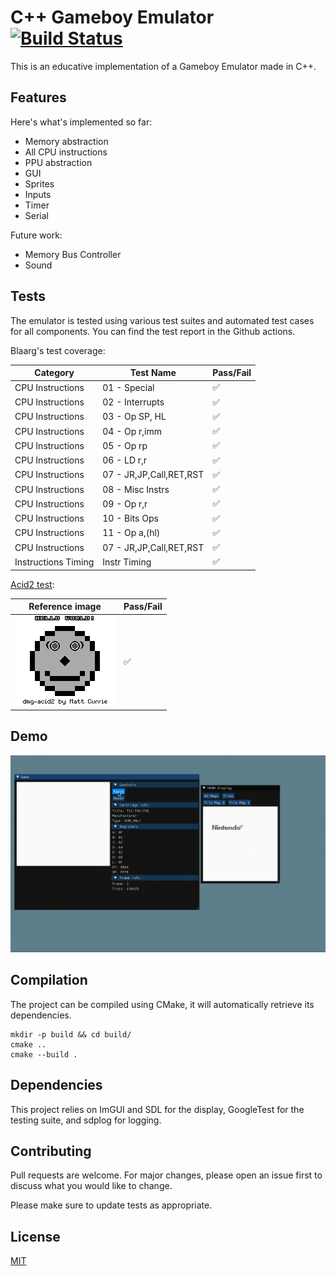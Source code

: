 # C++ Gameboy Emulator [![Build Status](https://github.com/arthurgiroux/gbemulator/actions/workflows/ci.yml/badge.svg)](https://github.com/arthurgiroux/gbemulator/actions/workflows/ci.yml/badge.svg)

This is an educative implementation of a Gameboy Emulator made in C++.

## Features

Here's what's implemented so far:

* Memory abstraction
* All CPU instructions
* PPU abstraction
* GUI
* Sprites
* Inputs
* Timer
* Serial

Future work:

* Memory Bus Controller
* Sound

## Tests

The emulator is tested using various test suites and automated test cases for all components.
You can find the test report in the Github actions.

Blaarg's test coverage:

| Category            | Test Name               | Pass/Fail           |
|---------------------|-------------------------|---------------------|
| CPU Instructions    | 01 - Special            | :white_check_mark:	 |
| CPU Instructions    | 02 - Interrupts         | :white_check_mark:	 |
| CPU Instructions    | 03 - Op SP, HL          | :white_check_mark:	 |
| CPU Instructions    | 04 - Op r,imm           | :white_check_mark:	 |
| CPU Instructions    | 05 - Op rp              | :white_check_mark:	 |
| CPU Instructions    | 06 - LD r,r             | :white_check_mark:	 |
| CPU Instructions    | 07 - JR,JP,Call,RET,RST | :white_check_mark:	 |
| CPU Instructions    | 08 - Misc Instrs        | :white_check_mark:	 |
| CPU Instructions    | 09 - Op r,r             | :white_check_mark:	 |
| CPU Instructions    | 10 - Bits Ops           | :white_check_mark:	 |
| CPU Instructions    | 11 - Op a,(hl)          | :white_check_mark:	 |
| CPU Instructions    | 07 - JR,JP,Call,RET,RST | :white_check_mark:	 |
| Instructions Timing | Instr Timing            | :white_check_mark:	 |

[Acid2 test](https://github.com/mattcurrie/dmg-acid2):

| Reference image                                      | Pass/Fail          |
|------------------------------------------------------|--------------------|
| ![Demo](tests/data/reference/acid-reference-dmg.bmp) | :white_check_mark: |

## Demo

![Demo](demo_image/emulator_demo.gif)

## Compilation

The project can be compiled using CMake, it will automatically retrieve its dependencies.

```
mkdir -p build && cd build/
cmake ..
cmake --build .
```

## Dependencies

This project relies on ImGUI and SDL for the display, GoogleTest for the testing suite, and sdplog for logging.

## Contributing

Pull requests are welcome. For major changes, please open an issue first to discuss what you would like to change.

Please make sure to update tests as appropriate.

## License

[MIT](https://choosealicense.com/licenses/mit/)